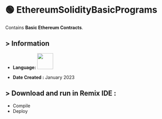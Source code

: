 # :green_circle: EthereumSolidityBasicPrograms
Contains **Basic Ethereum Contracts**.

## > Information

* <b>Language:</b>  <img src="https://cdn.jsdelivr.net/gh/devicons/devicon/icons/solidity/solidity-original.svg" height=50 />
 
* <b>Date Created :</b> January 2023

## > Download and run in Remix IDE :

* Compile
* Deploy
